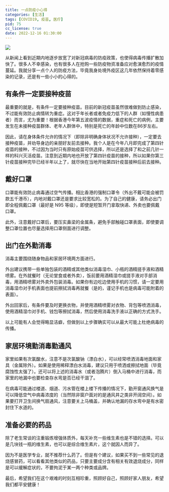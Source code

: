 ```yaml
---
title: 一点防疫小心得
categories: [生活]
tags: [COVID19, 疫苗, 医疗]
pid: 75
cc_license: true
date: 2022-12-16 01:30:00
---
```


![](https://cdn.pinlyu.com/posts/2022/75-CombatCOVID19.webp)

从新闻上看到近期内地逐步放宽了对新冠病毒的防疫政策，也使得病毒传播扩散加快了。很多人不幸感染，也有很多人在抢购一些防疫物资准备应对愈演愈烈的疫情蔓延。我就分享一点个人的防疫方法，毕竟我身处境外疫区这几年依然保持着零感染的记录，还是有一些小小的心得的。
<!-- more -->

## 有条件一定要接种疫苗

最重要的就是，有条件一定要接种疫苗。目前的新冠疫苗虽然很难做到防止感染，不过能有效防止病情转为重症。这对于年长者或者免疫力低下的人群（如慢性病患者）而言，尤为重要！根据香港今年第五波疫情的数据，重症和死亡的病例，主要发生在未接种疫苗群体、老年人群体中，特别是死亡的年龄中位数在86岁左右。

因此，请在身体条件允许的情况下（即除非明确身体状况不允许接种），一定要去接种疫苗，并劝导身边的亲朋好友前去接种。我个人是在今年八月即完成了第四针疫苗的接种，不过因为当时只有原始疫苗可供选择，所以还是选择了和之前几针一样的科兴灭活疫苗。注意到近期内地也开放了第四针疫苗的接种，所以如果你第三针疫苗接种完毕已经半年以上了，就尽快在当地开始第四针疫苗接种后前去接种。

## 戴好口罩

口罩能有效防止病毒通过空气传播。相比香港的强制口罩令（外出不戴可能会被罚款五千港币），内地对戴口罩还是要求比较宽松的。为了自己的健康，请务必出门即全程佩戴口罩（最好是 N95 等级），即使是短暂开门拿取快递、外卖也要佩戴口罩。

此外，注意戴好口罩后，要压实鼻梁的金属条，避免手部触碰口罩表面，即使要调整口罩位置也尽量选择用口罩侧面进行调整。

## 出门在外勤消毒

消毒主要围绕随身物品和家居环境两方面进行。

外出建议携带一些单独包装的酒精或其他类似消毒湿巾、小瓶的酒精搓手液和酒精喷雾。在外就餐时（无论堂食或者外卖），饭前要用酒精湿巾或搓手液对手部消毒，用酒精喷雾对外卖外包装消毒。如果你有边吃边使用手机的习惯，请一定要用消毒湿巾对手机表面也提前擦拭消毒再就餐（是的，谨记手机也是病毒可能附着的表面）。

外出回家后，有条件要及时更换衣物，并使用酒精喷雾对衣物、背包等喷洒消毒，使用酒精湿巾对手机、钱包等擦拭消毒，然后使用消毒洗手液以正确的方式洗手。

以上可能有人会觉得略显洁癖，但做到以上步骤确实可以从最大可能上杜绝病毒的传播。

## 家居环境勤消毒勤通风

家里如果有次氯酸水，注意不是次氯酸钠（漂白水），可以经常喷洒消毒地面和家具（金属除外）。如果是使用稀释漂白水消毒，建议只用于喷洒或擦拭地面（毕竟腐蚀性太强了）。还可以将上述的消毒水（或者泡腾片）倒入马桶中进行消毒，而家里的地漏中也要检查存水弯是否已经干涸了。

在病毒可能通过楼道、烟道、污水管在楼上楼下传播的情况下，勤开窗通风换气是可以降低空气中病毒浓度的（当然除非窗户面对的是通风井之类非开阔空间）。如果要打开卫生间换气扇通风，注意要关上马桶盖，并确认地漏的存水弯中是有水密封住下水道的。

## 准备必要的药品

除了老生常谈的注重锻炼增强体质外，每天补充一些维生素也是不错的选择。可以是几块钱一瓶的维生素，也可以是综合维生素片，这个就因人而异了。

因为不是医学专业，就不推荐什么药了。但是有个建议，如果买不到一些常见的退烧感冒药，可以看看其他类似的药品，只要主要成分含有相关有效退烧成分，同样是可以缓解症状的，不要拘泥于某一两个种类或品牌。

最后，希望我们在这个艰难的时刻互相珍重，照顾好自己，照顾好家人朋友，希望我们都平安健康！